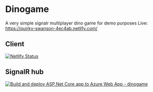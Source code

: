 # Dinogame

A very simple signalr multiplayer dino game for demo purposes
Live: https://quirky-swanson-4ec4ab.netlify.com/

## Client

[![Netlify Status](https://api.netlify.com/api/v1/badges/9a699ec7-525f-4da9-9668-c3b020695bd2/deploy-status)](https://app.netlify.com/sites/quirky-swanson-4ec4ab/deploys)

## SignalR hub

[![Build and deploy ASP.Net Core app to Azure Web App - dinogame](https://github.com/anderaus/dinogame/workflows/Build%20and%20deploy%20ASP.Net%20Core%20app%20to%20Azure%20Web%20App%20-%20dinogame/badge.svg)](https://github.com/anderaus/dinogame/actions)
